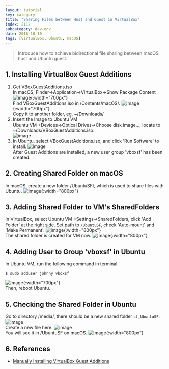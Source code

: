 ```yaml
---
layout: tutorial
key: category
title: "Sharing Files between Host and Guest in VirtualBox"
index: 2112
subcategory: dev-env
date: 2016-10-10
tags: [VirtualBox, Ubuntu, macOS]
---
```


> Introduce how to achieve bidirectional file sharing between macOS host and Ubuntu guest.

## 1. Installing VirtualBox Guest Additions
1) Get VBoxGuestAdditions.iso  
In macOS, Finder->Application->VirtualBox->Show Package Content
![image](/assets/images/devops/2112/virtualbox.png){:width="700px"}  
Find VBoxGuestAdditions.iso in /Contents/macOS/.
![image](/assets/images/devops/2112/iso.png){:width="700px"}  
Copy it to another folder, eg. ~/Downloads/  
2) Insert the Image to Ubuntu VM  
Ubuntu VM->Devices->Optical Drives->Choose disk image..., locate to ~/Downloads/VBoxGuestAdditions.iso.  
![image](/assets/images/devops/2112/addimage.png)  
3) In Ubuntu, select VBoxGuestAdditions.iso, and click 'Run Software' to install.
![image](/assets/images/devops/2112/installguestadditions.png)  
After Guest Additions are installed, a new user group 'vboxsf' has been created.  

## 2. Creating Shared Folder on macOS
In macOS, create a new folder /UbuntuSF/, which is used to share files with Ubuntu.
![image](/assets/images/devops/2112/createsharedfolder.png){:width="800px"}  

## 3. Adding Shared Folder to VM's SharedFolders
In VirtualBox, select Ubuntu VM->Settings->SharedFolders, click 'Add Folder' at the right side. Set path to `/UbuntuSF`, check 'Auto-mount' and 'Make Permanent'.
![image](/assets/images/devops/2112/addshare.png){:width="800px"}  
The shared folder is created for VM now.
![image](/assets/images/devops/2112/sharedfolders.png){:width="800px"}  

## 4. Adding User to Group 'vboxsf' in Ubuntu
In Ubuntu VM, run the following command in terminal.
```raw
$ sudo adduser johnny vboxsf
```
![image](/assets/images/devops/2112/adduser.png){:width="700px"}  
Then, reboot Ubuntu.

## 5. Checking the Shared Folder in Ubuntu
Go to directory /media/, there should be a new shared folder `sf_UbuntuSF`.
![image](/assets/images/devops/2112/ubuntusf.png)  
Create a new file here.
![image](/assets/images/devops/2112/sharedfile.png)  
You will see it in /UbuntuSF on macOS.
![image](/assets/images/devops/2112/macsf.png){:width="800px"}  

## 6. References
* [Manually Installing VirtualBox Guest Additions](https://osquest.com/2012/11/13/tip-manually-installing-virtualbox-guest-additions/)
